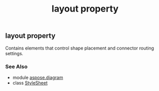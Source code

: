 ﻿---
title: layout property
second_title: Aspose.Diagram for Python via .NET API References
description: 
type: docs
weight: 160
url: /python-net/aspose.diagram/stylesheet/layout/
is_root: false
---

## layout property


Contains elements that control shape placement and connector routing settings.

### See Also
* module [aspose.diagram](../../)
* class [StyleSheet](/diagram/python-net/aspose.diagram/stylesheet)

